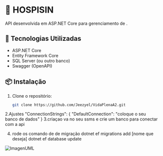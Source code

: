 # 📘 HOSPISIN

API desenvolvida em ASP.NET Core para gerenciamento de .

## 🚀 Tecnologias Utilizadas

- ASP.NET Core
- Entity Framework Core
- SQL Server (ou outro banco)
- Swagger (OpenAPI)

## 📦 Instalação

1. Clone o repositório:
   ```bash
   git clone https://github.com/Jeezyel/VidaPlenaA2.git
2.Ajustes
  "ConnectionStrings": {
  "DefaultConnection": "coloque o seu banco de dados"
  }
3.criaçao
  va no seu ssms e crie um banco para conectar com a api

4. rode os comando de de migração
   dotnet ef migrations add [nome que deseja]
   dotnet ef database update

![ImagenUML](https://github.com/user-attachments/assets/66113754-1d2e-493c-b249-471cd275fd7a)
